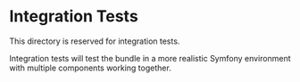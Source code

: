 # Integration Tests

This directory is reserved for integration tests.

Integration tests will test the bundle in a more realistic Symfony environment with multiple components working together.